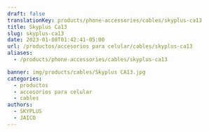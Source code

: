 ```yaml
---
draft: false
translationKey: products/phone-accessories/cables/skyplus-ca13
title: Skyplus Ca13
slug: skyplus-ca13
date: 2023-01-08T01:42:41-05:00
url: /productos/accesorios para celular/cables/skyplus-ca13
aliases:
  - /products/phone-accessories/cables/skyplus-ca13

banner: img/products/cables/Skyplus CA13.jpg
categories:
  - productos
  - accesorios para celular
  - cables
authors:
  - SKYPLUS
  - JAICO
---
```

